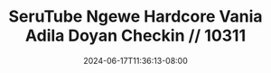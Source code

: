 --- 
title: "SeruTube  Ngewe Hardcore Vania Adila Doyan Checkin // 10311"
description: "  bokeh SeruTube  Ngewe Hardcore Vania Adila Doyan Checkin // 10311 dood full vidio new"
date: 2024-06-17T11:36:13-08:00
file_code: "1kyiwjdaulor"
draft: false
cover: "mpa7onkkwh2pl6zx.jpg"
tags: ["SeruTube", "Ngewe", "Hardcore", "Vania", "Adila", "Doyan", "Checkin", "bokep-indo", "bokep-viral", "bokep-ig"]
length: 397
fld_id: "1483099"
foldername: "Adila vania telegram"
categories: ["Adila vania telegram"]
views: 0
---
